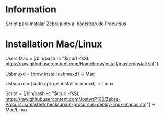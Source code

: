 # Information
Script para instalar Zebra junto al bootstrap de Procursus
# Installation Mac/Linux
Users Mac = [/bin/bash -c "$(curl -fsSL https://raw.githubusercontent.com/Homebrew/install/master/install.sh)”]

Usbmuxd = [brew install usbmuxd] -> Mac

Usbmuxd = [sudo apt-get install usbmuxd] -> Linux

Script = [/bin/bash -c "$(curl -fsSL https://raw.githubusercontent.com/JostynP100/Zebra-Procursus/master/checkcursus-procursus-deploy-linux-macos.sh)"] -> Mac/Linux

